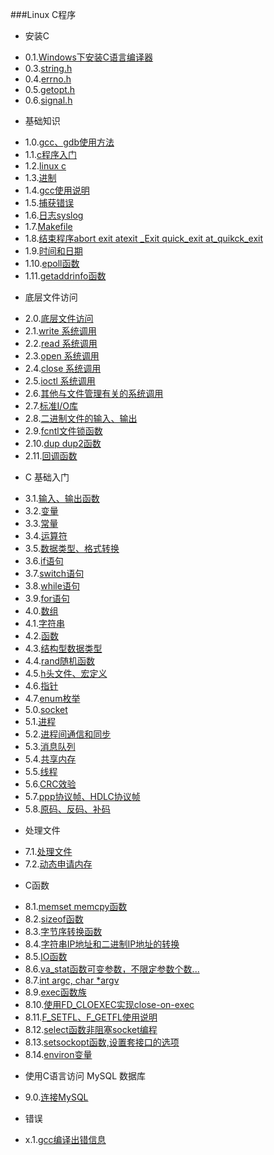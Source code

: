 ###Linux C程序
* 安装C
 - 0.1.[Windows下安装C语言编译器](0.1.md)
 - 0.3.[string.h](0.3.md)
 - 0.4.[errno.h](0.4.md)
 - 0.5.[getopt.h](0.5.md)
 - 0.6.[signal.h](0.6.md)
* 基础知识
 - 1.0.[gcc、gdb使用方法](1.0.md)
 - 1.1.[c程序入门](1.1.md)
 - 1.2.[linux c](1.2.md)
 - 1.3.[进制](1.3.md)
 - 1.4.[gcc使用说明](1.4.md)
 - 1.5.[捕获错误](1.5.md)
 - 1.6.[日志syslog](1.6.md)
 - 1.7.[Makefile](1.7.md)
 - 1.8.[结束程序abort exit atexit _Exit quick_exit at_quikck_exit](1.8.md)
 - 1.9.[时间和日期](1.9.md)
 - 1.10.[epoll函数](1.10.md)
 - 1.11.[getaddrinfo函数](1.11.md)
* 底层文件访问
 - 2.0.[底层文件访问](2.0.md)
 - 2.1.[write 系统调用](2.1.md)
 - 2.2.[read 系统调用](2.2.md)
 - 2.3.[open 系统调用](2.3.md)
 - 2.4.[close 系统调用](2.4.md)
 - 2.5.[ioctl 系统调用](2.5.md)
 - 2.6.[其他与文件管理有关的系统调用](2.6.md)
 - 2.7.[标准I/O库](2.7.md)
 - 2.8.[二进制文件的输入、输出](2.8.md)
 - 2.9.[fcntl文件锁函数](2.9.md)
 - 2.10.[dup dup2函数](2.10.md)
 - 2.11.[回调函数](2.11.md)
* C 基础入门
 - 3.1.[输入、输出函数](3.1.md)
 - 3.2.[变量](3.2.md)
 - 3.3.[常量](3.3.md)
 - 3.4.[运算符](3.4.md)
 - 3.5.[数据类型、格式转换](3.5.md)
 - 3.6.[if语句](3.6.md)
 - 3.7.[switch语句](3.7.md)
 - 3.8.[while语句](3.8.md)
 - 3.9.[for语句](3.9.md)
 - 4.0.[数组](4.0.md)
 - 4.1.[字符串](4.1.md)
 - 4.2.[函数](4.2.md)
 - 4.3.[结构型数据类型](4.3.md)
 - 4.4.[rand随机函数](4.4.md)
 - 4.5.[h头文件、宏定义](4.5.md)
 - 4.6.[指针](4.6.md)
 - 4.7.[enum枚举](4.7.md)
 - 5.0.[socket](5.0.md)
 - 5.1.[进程](5.1.md)
 - 5.2.[进程间通信和同步](5.2.md)
 - 5.3.[消息队列](5.3.md)
 - 5.4.[共享内存](5.4.md)
 - 5.5.[线程](5.5.md)
 - 5.6.[CRC效验](5.6.md)
 - 5.7.[ppp协议帧、HDLC协议帧](5.7.md)
 - 5.8.[原码、反码、补码](5.8.md)
* 处理文件
 - 7.1.[处理文件](7.1.md)
 - 7.2.[动态申请内存](7.2.md)
* C函数
 - 8.1.[memset memcpy函数](8.1.md)
 - 8.2.[sizeof函数](8.2.md)
 - 8.3.[字节序转换函数](8.3.md)
 - 8.4.[字符串IP地址和二进制IP地址的转换](8.4.md)
 - 8.5.[IO函数](8.5.md)
 - 8.6.[va_stat函数可变参数，不限定参数个数...](8.6.md)
 - 8.7.[int argc, char *argv](8.7.md)
 - 8.9.[exec函数族](8.9.md)
 - 8.10.[使用FD_CLOEXEC实现close-on-exec](8.10.md)
 - 8.11.[F_SETFL、F_GETFL使用说明](8.11.md)
 - 8.12.[select函数非阻塞socket编程](8.12.md)
 - 8.13.[setsockopt函数,设置套接口的选项](8.13.md)
 - 8.14.[environ变量](8.14.md)
* 使用C语言访问 MySQL 数据库
 - 9.0.[连接MySQL](9.0.md)
* 错误
 - x.1.[gcc编译出错信息](x.1.md)
